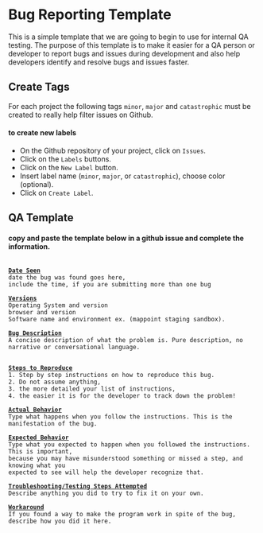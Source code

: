 # Bug Reporting Template

This is a simple template that we are going to begin to use for internal QA testing.
The purpose of this template is to make it easier for a QA person or developer to report bugs and issues during development and also help developers identify and resolve bugs and issues faster.

## Create Tags
For each project the following tags `minor`, `major` and `catastrophic` must be created to really help filter issues on Github.
#### to create new labels
* On the Github repository of your project, click on `Issues`.
* Click on the `Labels` buttons.
* Click on the `New Label` button.
* Insert label name (`minor`, `major`, or `catastrophic`), choose color (optional).
* Click on `Create Label`.


## QA Template
#### copy and paste the template below in a github issue and complete the information.
<pre><code>
<b><u>Date Seen</u></b>
date the bug was found goes here,
include the time, if you are submitting more than one bug

<b><u>Versions</u></b>
Operating System and version
browser and version
Software name and environment ex. (mappoint staging sandbox).

<b><u>Bug Description</u></b>
A concise description of what the problem is. Pure description, no narrative or conversational language.


<b><u>Steps to Reproduce</u></b>
1. Step by step instructions on how to reproduce this bug.
2. Do not assume anything, 
3. the more detailed your list of instructions, 
4. the easier it is for the developer to track down the problem!

<b><u>Actual Behavior</u></b>
Type what happens when you follow the instructions. This is the manifestation of the bug.

<b><u>Expected Behavior</u></b>
Type what you expected to happen when you followed the instructions. This is important,
because you may have misunderstood something or missed a step, and knowing what you
expected to see will help the developer recognize that.

<b><u>Troubleshooting/Testing Steps Attempted</u></b>
Describe anything you did to try to fix it on your own.

<b><u>Workaround</u></b>
If you found a way to make the program work in spite of the bug, describe how you did it here.
</code></pre>